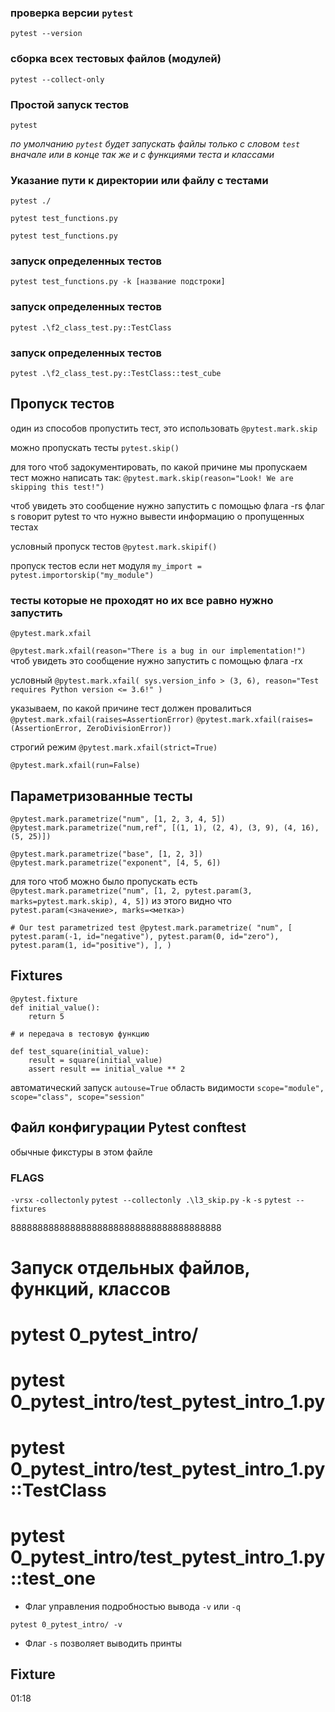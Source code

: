 ### проверка версии `pytest`
```shell
pytest --version
```

### сборка всех тестовых файлов (модулей)
```shell
pytest --collect-only
```

### Простой запуск тестов
```shell
pytest
```
_по умолчанию `pytest` будет запускать файлы только с словом `test` вначале или в конце так же и с функциями теста и классами_

### Указание пути к директории или файлу с тестами 
```shell
pytest ./
```
```shell
pytest test_functions.py
```

```shell
pytest test_functions.py
```

### запуск определенных тестов 
```shell
pytest test_functions.py -k [название подстроки]
```

### запуск определенных тестов 
```shell
pytest .\f2_class_test.py::TestClass
```
### запуск определенных тестов 
```shell
pytest .\f2_class_test.py::TestClass::test_cube
```



## Пропуск тестов
один из способов пропустить тест, это использовать `@pytest.mark.skip`

можно пропускать тесты `pytest.skip()`


для того чтоб задокументировать, по какой причине мы пропускаем тест можно написать так:
`@pytest.mark.skip(reason="Look! We are skipping this test!")`

чтоб увидеть это сообщение нужно запустить с помощью флага -rs
флаг s говорит pytest то что нужно вывести информацию о пропущенных тестах

условный пропуск тестов
`@pytest.mark.skipif()`

пропуск тестов если нет модуля
`my_import = pytest.importorskip("my_module")`




### тесты которые не проходят но их все равно нужно запустить

`@pytest.mark.xfail`

`@pytest.mark.xfail(reason="There is a bug in our implementation!")`
чтоб увидеть это сообщение нужно запустить с помощью флага -rx

условный
`@pytest.mark.xfail(
    sys.version_info > (3, 6), reason="Test requires Python version <= 3.6!"
)`


указываем, по какой причине тест должен провалиться
`@pytest.mark.xfail(raises=AssertionError)`
`@pytest.mark.xfail(raises=(AssertionError, ZeroDivisionError))`

строгий режим 
`@pytest.mark.xfail(strict=True)`

`@pytest.mark.xfail(run=False)`

## Параметризованные тесты
`@pytest.mark.parametrize("num", [1, 2, 3, 4, 5])`
`@pytest.mark.parametrize("num,ref", [(1, 1), (2, 4), (3, 9), (4, 16), (5, 25)])`

`@pytest.mark.parametrize("base", [1, 2, 3])
@pytest.mark.parametrize("exponent", [4, 5, 6])`



для того чтоб можно было пропускать есть 
`@pytest.mark.parametrize("num", [1, 2, pytest.param(3, marks=pytest.mark.skip), 4, 5])`
из этого видно что `pytest.param(<значение>, marks=<метка>)`


`# Our test parametrized test
@pytest.mark.parametrize(
    "num",
    [
        pytest.param(-1, id="negative"),
        pytest.param(0, id="zero"),
        pytest.param(1, id="positive"),
    ],
)`




## Fixtures
```
@pytest.fixture
def initial_value():
    return 5
    
# и передача в тестовую функцию

def test_square(initial_value):
    result = square(initial_value)
    assert result == initial_value ** 2
```
автоматический запуск `autouse=True`
область видимости `scope="module", scope="class", scope="session"`



## Файл конфигурации Pytest conftest
обычные фикстуры в этом файле




### FLAGS
`-vrsx`
`-collectonly`
`pytest --collectonly .\l3_skip.py`
`-k`
`-s`
`pytest --fixtures`

888888888888888888888888888888888888888
# Запуск отдельных файлов, функций, классов
# pytest 0_pytest_intro/
# pytest 0_pytest_intro/test_pytest_intro_1.py
# pytest 0_pytest_intro/test_pytest_intro_1.py::TestClass
# pytest 0_pytest_intro/test_pytest_intro_1.py::test_one

 


- Флаг управления подробностью вывода ```-v``` или ```-q```
```shell
pytest 0_pytest_intro/ -v
```

- Флаг  ```-s``` позволяет выводить принты

## Fixture
01:18
 
